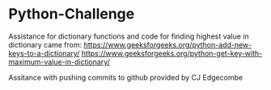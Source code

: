 # Python-Challenge

Assistance for dictionary functions and code for finding highest value in dictionary came from:
    https://www.geeksforgeeks.org/python-add-new-keys-to-a-dictionary/
    https://www.geeksforgeeks.org/python-get-key-with-maximum-value-in-dictionary/

Assitance with pushing commits to github provided by CJ Edgecombe
